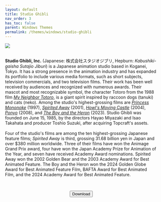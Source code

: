 ```yaml
---
layout: default
title: Studio Ghibli
nav_order: 3
has_toc: false
parent: Windows Themes
permalink: /themes/windows/studio-ghibli
---
```


<div class="card">
  <div class="container">
    <img src="https://images-wixmp-ed30a86b8c4ca887773594c2.wixmp.com/i/836bd001-fc1e-41ac-8fce-917bee5d1f0e/dio7nnc-6098ba2b-d3be-416f-ad85-7edbbb248d87.png/v1/fill/w_1174,h_522,q_80,strp/studio_ghibli_theme_by_og_nimbi_dio7nnc-fullview.jpg" class="squared-corners">
  </div>
</div>
<br />
<div class="card">
  <div class="container">
    <p><b>Studio Ghibli, Inc.</b> (Japanese: 株式会社スタジオジブリ, Hepburn: <i>Kabushiki-gaisha Sutajio Jiburi</i>) is a Japanese animation studio based in Koganei, Tokyo. It has a strong presence in the animation industry and has expanded its portfolio to include various media formats, such as short subjects, television commercials, and two television films. Their work has been well received by audiences and recognized with numerous awards. Their mascot and most recognizable symbol, the character Totoro from the 1988 film <i><a href="https://en.wikipedia.org/wiki/My_Neighbor_Totoro" target="_blank">My Neighbor Totoro</a></i>, is a giant spirit inspired by raccoon dogs (tanuki) and cats (neko). Among the studio's highest-grossing films are <i><a href="https://en.wikipedia.org/wiki/Princess_Mononoke" target="_blank">Princess Mononoke</a></i> (1997), <i><a href="https://en.wikipedia.org/wiki/Spirited_Away" target="_blank">Spirited Away</a></i> (2001), <i><a href="https://en.wikipedia.org/wiki/Howl%27s_Moving_Castle_(film)" target="_blank">Howl's Moving Castle</a></i> (2004), <i><a href="https://en.wikipedia.org/wiki/Ponyo" target="_blank">Ponyo</a></i> (2008), and <i><a href="https://en.wikipedia.org/wiki/The_Boy_and_the_Heron" target="_blank">The Boy and the Heron</a></i> (2023). Studio Ghibli was founded on June 15, 1985, by the directors Hayao Miyazaki and Isao Takahata and producer Toshio Suzuki, after acquiring Topcraft's assets.
    <br /><br />
    Four of the studio's films are among the ten highest-grossing Japanese feature films; <i>Spirited Away</i> is third, grossing 31.68 billion yen in Japan and over $380 million worldwide. Three of their films have won the Animage Grand Prix award, four have won the Japan Academy Prize for Animation of the Year, and seven have received Academy Award nominations. Spirited Away won the 2002 Golden Bear and the 2003 Academy Award for Best Animated Feature. The Boy and the Heron won the 2024 Golden Globe Award for Best Animated Feature Film, BAFTA Award for Best Animated Film, and the 2024 Academy Award for Best Animated Feature.</p>
  </div>
</div>
<br />
<div class="card">
  <div class="container">
    <p class="text-delta" style="text-align:center"><a href="https://github.com/The-Back-Room/Studio-Ghibli-Theme/archive/refs/heads/main.zip">
      <button type="button" name="button" class="btn">Download</button></a></p>
  </div>
</div>